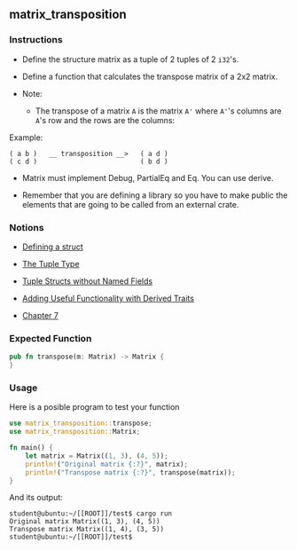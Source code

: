 ## matrix_transposition

### Instructions

- Define the structure matrix as a tuple of 2 tuples of 2 `i32`'s.

- Define a function that calculates the transpose matrix of a 2x2 matrix.

- Note:

	- The transpose of a matrix `A` is the matrix `A'` where `A'`'s columns are `A`'s row and the rows are the columns:

Example:

```
( a b )   __ transposition __>   ( a d )
( c d )                          ( b d )
```

- Matrix must implement Debug, PartialEq and Eq. You can use derive.

- Remember that you are defining a library so you have to make public the elements that are going to be called from an external crate.

### Notions

- [Defining a struct](https://doc.rust-lang.org/stable/book/ch05-01-defining-structs.html)

- [The Tuple Type](https://doc.rust-lang.org/stable/book/ch03-02-data-types.html?highlight=accessing%20a%20tuple#compound-types)

- [Tuple Structs without Named Fields](https://doc.rust-lang.org/stable/book/ch05-01-defining-structs.html?highlight=tuple#using-tuple-structs-without-named-fields-to-create-different-types)

- [Adding Useful Functionality with Derived Traits](https://doc.rust-lang.org/stable/book/ch05-02-example-structs.html?highlight=debug%20deriv#adding-useful-functionality-with-derived-traits)

- [Chapter 7](https://doc.rust-lang.org/stable/book/ch07-03-paths-for-referring-to-an-item-in-the-module-tree.html)

### Expected Function

```rust
pub fn transpose(m: Matrix) -> Matrix {
}
```

### Usage

Here is a posible program to test your function

```rust
use matrix_transposition::transpose;
use matrix_transposition::Matrix;

fn main() {
    let matrix = Matrix((1, 3), (4, 5));
    println!("Original matrix {:?}", matrix);
    println!("Transpose matrix {:?}", transpose(matrix));
}
```

And its output:

```console
student@ubuntu:~/[[ROOT]]/test$ cargo run
Original matrix Matrix((1, 3), (4, 5))
Transpose matrix Matrix((1, 4), (3, 5))
student@ubuntu:~/[[ROOT]]/test$
```
